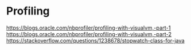 # Profiling
https://blogs.oracle.com/nbprofiler/profiling-with-visualvm,-part-1 
https://blogs.oracle.com/nbprofiler/profiling-with-visualvm,-part-2 
https://stackoverflow.com/questions/1238678/stopwatch-class-for-java 
